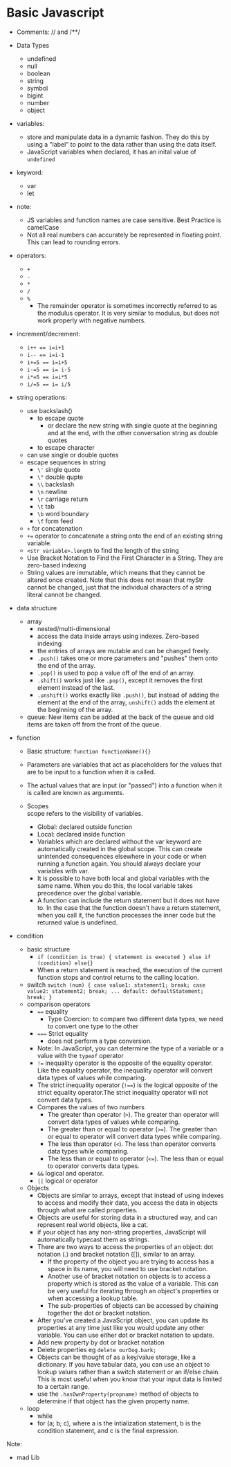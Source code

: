 # Basic Javascript

- Comments: // and /\*\*/
- Data Types
  - undefined
  - null
  - boolean
  - string
  - symbol
  - bigint
  - number
  - object
- variables:
  - store and manipulate data in a dynamic fashion. They do this by using a "label" to point to the data rather than using the data itself.
  - JavaScript variables when declared, it has an inital value of `undefined`
- keyword:
  - var
  - let
- note:
  - JS variables and function names are case sensitive. Best Practice is camelCase
  - Not all real numbers can accurately be represented in floating point. This can lead to rounding errors.
- operators:
  - `+`
  - `-`
  - `*`
  - `/`
  - `%`
    - The remainder operator is sometimes incorrectly referred to as the modulus operator. It is very similar to modulus, but does not work properly with negative numbers.
- increment/decrement:

  - `i++ == i=i+1`
  - `i-- == i=i-1`
  - `i+=5 == i=i+5`
  - `i-=5 == i= i-5`
  - `i*=5 == i=i*5`
  - `i/=5 == i= i/5`

- string operations:

  - use backslash(\)
    - to escape quote
      - or declare the new string with single quote at the beginning and at the end, with the other conversation string as double quotes
    - to escape character
  - can use single or double quotes
  - escape sequences in string
    - `\'` single quote
    - `\"` double qupte
    - `\\` backslash
    - `\n` newline
    - `\r` carriage return
    - `\t` tab
    - `\b` word boundary
    - `\f` form feed
  - `+` for concatenation
  - `+=` operator to concatenate a string onto the end of an existing string variable.
  - `<str variable>.length` to find the length of the string
  - Use Bracket Notation to Find the First Character in a String. They are zero-based indexing
  - String values are immutable, which means that they cannot be altered once created. Note that this does not mean that myStr cannot be changed, just that the individual characters of a string literal cannot be changed.

- data structure
  - array
    - nested/multi-dimensional
    - access the data inside arrays using indexes. Zero-based indexing
    - the entries of arrays are mutable and can be changed freely.
    - `.push()` takes one or more parameters and "pushes" them onto the end of the array.
    - `.pop()` is used to pop a value off of the end of an array.
    - `.shift()` works just like `.pop()`, except it removes the first element instead of the last.
    - `.unshift()` works exactly like `.push()`, but instead of adding the element at the end of the array, `unshift()` adds the element at the beginning of the array.
  - queue: New items can be added at the back of the queue and old items are taken off from the front of the queue.
- function

  - Basic structure:
    `function functionName(){}`
  - Parameters are variables that act as placeholders for the values that are to be input to a function when it is called.
  - The actual values that are input (or "passed") into a function when it is called are known as arguments.

  - Scopes  
    scope refers to the visibility of variables.
    - Global: declared outside function
    - Local: declared inside function
    - Variables which are declared without the var keyword are automatically created in the global scope. This can create unintended consequences elsewhere in your code or when running a function again. You should always declare your variables with var.
    - It is possible to have both local and global variables with the same name. When you do this, the local variable takes precedence over the global variable.
    - A function can include the return statement but it does not have to. In the case that the function doesn't have a return statement, when you call it, the function processes the inner code but the returned value is undefined.

- condition
  - basic structure
    - `if (condition is true) { statement is executed } else if (condition) else{}`
    - When a return statement is reached, the execution of the current function stops and control returns to the calling location.
  - switch
    `switch (num) { case value1: statement1; break; case value2: statement2; break; ... default: defaultStatement; break; }`
  - comparison operators
    - `==` equality
      - Type Coercion: to compare two different data types, we need to convert one type to the other
    - `===` Strict equality
      - does not perform a type conversion.
    - Note: In JavaScript, you can determine the type of a variable or a value with the `typeof` operator
    - `!=` inequality operator is the opposite of the equality operator. Like the equality operator, the inequality operator will convert data types of values while comparing.
    - The strict inequality operator (`!==`) is the logical opposite of the strict equality operator.The strict inequality operator will not convert data types.
    - Compares the values of two numbers
      - The greater than operator (`>`). The greater than operator will convert data types of values while comparing.
      - The greater than or equal to operator (`>=`). The greater than or equal to operator will convert data types while comparing.
      - The less than operator (`<`). The less than operator converts data types while comparing.
      - The less than or equal to operator (`<=`). The less than or equal to operator converts data types.
    - `&&` logical and operator.
    - `||` logical or operator
  - Objects
    - Objects are similar to arrays, except that instead of using indexes to access and modify their data, you access the data in objects through what are called properties.
    - Objects are useful for storing data in a structured way, and can represent real world objects, like a cat.
    - if your object has any non-string properties, JavaScript will automatically typecast them as strings.
    - There are two ways to access the properties of an object: dot notation (.) and bracket notation ([]), similar to an array.
      - If the property of the object you are trying to access has a space in its name, you will need to use bracket notation.
      - Another use of bracket notation on objects is to access a property which is stored as the value of a variable. This can be very useful for iterating through an object's properties or when accessing a lookup table.
      - The sub-properties of objects can be accessed by chaining together the dot or bracket notation.
    - After you've created a JavaScript object, you can update its properties at any time just like you would update any other variable. You can use either dot or bracket notation to update.
    - Add new property by dot or bracket notation
    - Delete properties eg `delete ourDog.bark;`
    - Objects can be thought of as a key/value storage, like a dictionary. If you have tabular data, you can use an object to lookup values rather than a switch statement or an if/else chain. This is most useful when you know that your input data is limited to a certain range.
    - use the `.hasOwnProperty(propname)` method of objects to determine if that object has the given property name.
  - loop
    - while
    - for (a; b; c), where a is the intialization statement, b is the condition statement, and c is the final expression.

Note:

- mad Lib
